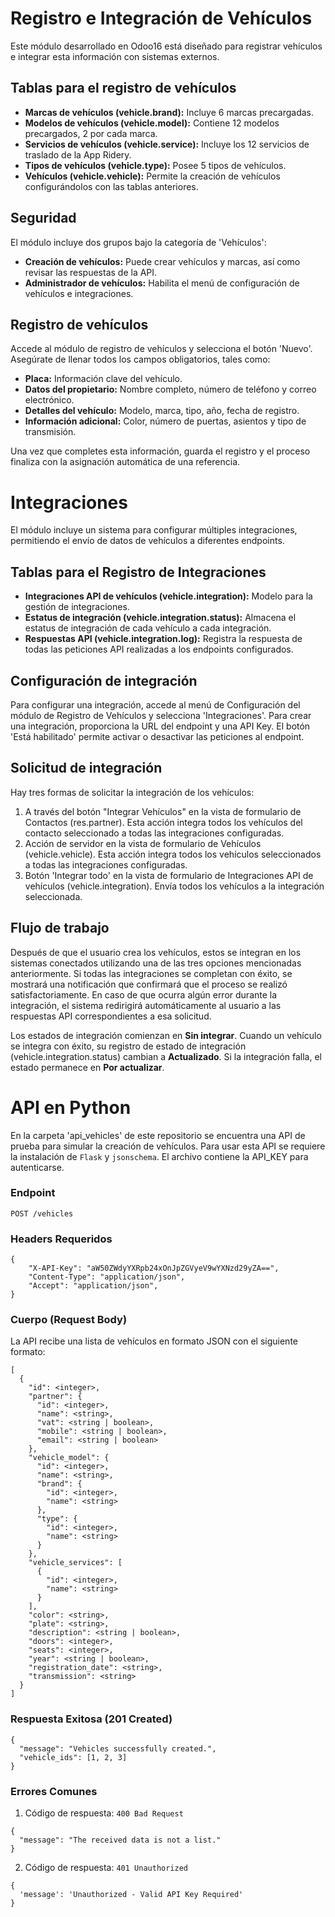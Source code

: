 # Registro e Integración de Vehículos
Este módulo desarrollado en Odoo16 está diseñado para registrar vehículos e integrar esta información con sistemas externos.

Tablas para el registro de vehículos
-
- **Marcas de vehículos (vehicle.brand):** Incluye 6 marcas precargadas.
- **Modelos de vehículos (vehicle.model):** Contiene 12 modelos precargados, 2 por cada marca.
- **Servicios de vehículos (vehicle.service):** Incluye los 12 servicios de traslado de la App Ridery.
- **Tipos de vehículos (vehicle.type):** Posee 5 tipos de vehículos.
- **Vehículos (vehicle.vehicle):** Permite la creación de vehículos configurándolos con las tablas anteriores.

Seguridad
-
El módulo incluye dos grupos bajo la categoría de 'Vehículos':

- **Creación de vehículos:** Puede crear vehículos y marcas, así como revisar las respuestas de la API.
- **Administrador de vehículos:** Habilita el menú de configuración de vehículos e integraciones.

Registro de vehículos
-
Accede al módulo de registro de vehículos y selecciona el botón 'Nuevo'. Asegúrate de llenar todos los campos obligatorios, tales como:

- **Placa:** Información clave del vehículo.
- **Datos del propietario:** Nombre completo, número de teléfono y correo electrónico.
- **Detalles del vehículo:** Modelo, marca, tipo, año, fecha de registro.
- **Información adicional:** Color, número de puertas, asientos y tipo de transmisión.

Una vez que completes esta información, guarda el registro y el proceso finaliza con la asignación automática de una referencia.

# Integraciones 

El módulo incluye un sistema para configurar múltiples integraciones, permitiendo el envío de datos de vehículos a diferentes endpoints.

Tablas para el Registro de Integraciones
-
- **Integraciones API de vehículos (vehicle.integration):** Modelo para la gestión de integraciones.
- **Estatus de integración (vehicle.integration.status):** Almacena el estatus de integración de cada vehículo a cada integración.
- **Respuestas API (vehicle.integration.log):** Registra la respuesta de todas las peticiones API realizadas a los endpoints configurados.

Configuración de integración
-
Para configurar una integración, accede al menú de Configuración del módulo de Registro de Vehículos y selecciona 'Integraciones'. Para crear una integración, proporciona la URL del endpoint y una API Key. El botón 'Está habilitado' permite activar o desactivar las peticiones al endpoint.

Solicitud de integración
-
Hay tres formas de solicitar la integración de los vehículos:
  1. A través del botón "Integrar Vehículos" en la vista de formulario de Contactos (res.partner). Esta acción integra todos los vehículos del contacto seleccionado a todas las integraciones configuradas.
  2. Acción de servidor en la vista de formulario de Vehículos (vehicle.vehicle). Esta acción integra todos los vehículos seleccionados a todas las integraciones configuradas.
  3. Botón 'Integrar todo' en la vista de formulario de Integraciones API de vehículos (vehicle.integration). Envía todos los vehículos a la integración seleccionada.

Flujo de trabajo
-
Después de que el usuario crea los vehículos, estos se integran en los sistemas conectados utilizando una de las tres opciones mencionadas anteriormente. Si todas las integraciones se completan con éxito, se mostrará una notificación que confirmará que el proceso se realizó satisfactoriamente. En caso de que ocurra algún error durante la integración, el sistema redirigirá automáticamente al usuario a las respuestas API correspondientes a esa solicitud.

Los estados de integración comienzan en **Sin integrar**. Cuando un vehículo se integra con éxito, su registro de estado de integración (vehicle.integration.status) cambian a **Actualizado**. Si la integración falla, el estado permanece en **Por actualizar**.

# API en Python

En la carpeta 'api_vehicles' de este repositorio se encuentra una API de prueba para simular la creación de vehículos. Para usar esta API se requiere la instalación de `Flask` y `jsonschema`. El archivo contiene la API_KEY para autenticarse.

### Endpoint
`POST /vehicles`

### Headers Requeridos
```
{
    "X-API-Key": "aW50ZWdyYXRpb24xOnJpZGVyeV9wYXNzd29yZA==",
    "Content-Type": "application/json",
    "Accept": "application/json",
}
```

### Cuerpo (Request Body)
La API recibe una lista de vehículos en formato JSON con el siguiente formato:
```
[
  {
    "id": <integer>,
    "partner": {
      "id": <integer>,
      "name": <string>,
      "vat": <string | boolean>,
      "mobile": <string | boolean>,
      "email": <string | boolean>
    },
    "vehicle_model": {
      "id": <integer>,
      "name": <string>,
      "brand": {
        "id": <integer>,
        "name": <string>
      },
      "type": {
        "id": <integer>,
        "name": <string>
      }
    },
    "vehicle_services": [
      {
        "id": <integer>,
        "name": <string>
      }
    ],
    "color": <string>,
    "plate": <string>,
    "description": <string | boolean>,
    "doors": <integer>,
    "seats": <integer>,
    "year": <string | boolean>,
    "registration_date": <string>,
    "transmission": <string>
  }
]
```

### Respuesta Exitosa (201 Created)
```
{
  "message": "Vehicles successfully created.",
  "vehicle_ids": [1, 2, 3]
}
```
### Errores Comunes

1. Código de respuesta: `400 Bad Request`
```
{
  "message": "The received data is not a list."
}
```

2. Código de respuesta: `401 Unauthorized`
```
{
  'message': 'Unauthorized - Valid API Key Required'
}
```
